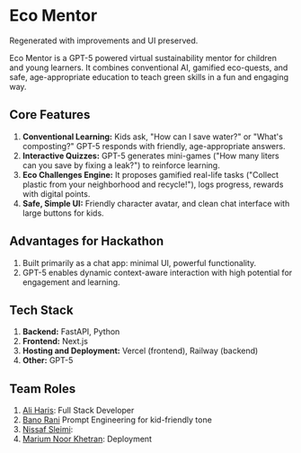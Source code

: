 # Eco Mentor

Regenerated with improvements and UI preserved.

Eco Mentor is a GPT-5 powered virtual sustainability mentor for children and young learners. It combines conventional AI, gamified eco-quests, and safe, age-appropriate education to teach green skills in a fun and engaging way.

## Core Features
1. **Conventional Learning:** Kids ask, "How can I save water?" or "What's composting?" GPT-5 responds with friendly, age-appropriate answers.
2. **Interactive Quizzes:** GPT-5 generates mini-games ("How many liters can you save by fixing a leak?") to reinforce learning.
3. **Eco Challenges Engine:** It proposes gamified real-life tasks ("Collect plastic from your neighborhood and recycle!"), logs progress, rewards with digital points.
4. **Safe, Simple UI:** Friendly character avatar, and clean chat interface with large buttons for kids.

## Advantages for Hackathon
1. Built primarily as a chat app: minimal UI, powerful functionality.
2. GPT-5 enables dynamic context-aware interaction with high potential for engagement and learning.

## Tech Stack
1. **Backend:** FastAPI, Python
2. **Frontend:** Next.js
3. **Hosting and Deployment:** Vercel (frontend), Railway (backend)
4. **Other:** GPT-5

## Team Roles
1. [Ali Haris](https://github.com/ali-haris): Full Stack Developer
2. [Bano Rani](https://github.com/Bano733-code) Prompt Engineering for kid-friendly tone  
3. [Nissaf Sleimi](https://github.com/N2024-2025): 
4. [Marium Noor Khetran](https://github.com/mariumnoorkhetran): Deployment 
   
